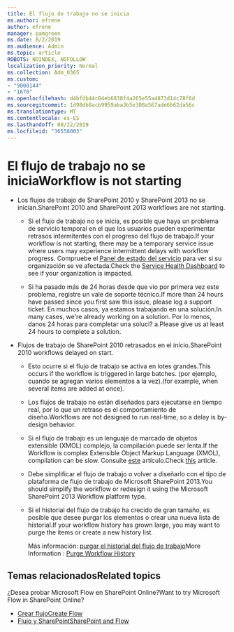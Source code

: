 ```yaml
---
title: El flujo de trabajo no se inicia
ms.author: efrene
author: efrene
manager: pamgreen
ms.date: 8/2/2019
ms.audience: Admin
ms.topic: article
ROBOTS: NOINDEX, NOFOLLOW
localization_priority: Normal
ms.collection: Adm_O365
ms.custom:
- "9000144"
- "1670"
ms.openlocfilehash: d4bfdb44c04eb6838f4a265e55a4873d14c78f6d
ms.sourcegitcommit: 1d98db8acb9959aba3b5e308a567ade6b62da56c
ms.translationtype: MT
ms.contentlocale: es-ES
ms.lasthandoff: 08/22/2019
ms.locfileid: "36558003"
---
```

# <a name="workflow-is-not-starting"></a><span data-ttu-id="3c854-102">El flujo de trabajo no se inicia</span><span class="sxs-lookup"><span data-stu-id="3c854-102">Workflow is not starting</span></span>

- <span data-ttu-id="3c854-103">Los flujos de trabajo de SharePoint 2010 y SharePoint 2013 no se inician.</span><span class="sxs-lookup"><span data-stu-id="3c854-103">SharePoint 2010 and SharePoint 2013 workflows are not starting.</span></span>

    - <span data-ttu-id="3c854-104">Si el flujo de trabajo no se inicia, es posible que haya un problema de servicio temporal en el que los usuarios pueden experimentar retrasos intermitentes con el progreso del flujo de trabajo.</span><span class="sxs-lookup"><span data-stu-id="3c854-104">If your workflow is not starting, there may be a temporary service issue where users may experience intermittent delays with workflow progress.</span></span> <span data-ttu-id="3c854-105">Compruebe el [Panel de estado del servicio](https:/admin.microsoft.com/AdminPortal/Home#/servicehealth) para ver si su organización se ve afectada.</span><span class="sxs-lookup"><span data-stu-id="3c854-105">Check the [Service Health Dashboard](https:/admin.microsoft.com/AdminPortal/Home#/servicehealth) to see if your organization is impacted.</span></span>

    - <span data-ttu-id="3c854-106">Si ha pasado más de 24 horas desde que vio por primera vez este problema, registre un vale de soporte técnico.</span><span class="sxs-lookup"><span data-stu-id="3c854-106">If more than 24 hours have passed since you first saw this issue, please log a support ticket.</span></span> <span data-ttu-id="3c854-107">En muchos casos, ya estamos trabajando en una solución.</span><span class="sxs-lookup"><span data-stu-id="3c854-107">In many cases, we're already working on a solution.</span></span> <span data-ttu-id="3c854-108">Por lo menos, danos 24 horas para completar una soluci? a.</span><span class="sxs-lookup"><span data-stu-id="3c854-108">Please give us at least 24 hours to complete a solution.</span></span>

- <span data-ttu-id="3c854-109">Flujos de trabajo de SharePoint 2010 retrasados en el inicio.</span><span class="sxs-lookup"><span data-stu-id="3c854-109">SharePoint 2010 workflows delayed on start.</span></span>

    - <span data-ttu-id="3c854-110">Esto ocurre si el flujo de trabajo se activa en lotes grandes.</span><span class="sxs-lookup"><span data-stu-id="3c854-110">This occurs if the workflow is triggered in large batches.</span></span> <span data-ttu-id="3c854-111">(por ejemplo, cuando se agregan varios elementos a la vez).</span><span class="sxs-lookup"><span data-stu-id="3c854-111">(for example, when several items are added at once).</span></span>

    - <span data-ttu-id="3c854-112">Los flujos de trabajo no están diseñados para ejecutarse en tiempo real, por lo que un retraso es el comportamiento de diseño.</span><span class="sxs-lookup"><span data-stu-id="3c854-112">Workflows are not designed to run real-time, so a delay is by-design behavior.</span></span>

   -  <span data-ttu-id="3c854-113">Si el flujo de trabajo es un lenguaje de marcado de objetos extensible (XMOL) complejo, la compilación puede ser lenta.</span><span class="sxs-lookup"><span data-stu-id="3c854-113">If the Workflow is complex Extensible Object Markup Language (XMOL), compilation can be slow.</span></span> <span data-ttu-id="3c854-114">Consulte [este](https://support.microsoft.com/en-us/kb/3043697) artículo.</span><span class="sxs-lookup"><span data-stu-id="3c854-114">Check [this](https://support.microsoft.com/en-us/kb/3043697) article.</span></span>

    - <span data-ttu-id="3c854-115">Debe simplificar el flujo de trabajo o volver a diseñarlo con el tipo de plataforma de flujo de trabajo de Microsoft SharePoint 2013.</span><span class="sxs-lookup"><span data-stu-id="3c854-115">You should simplify the workflow or redesign it using the Microsoft SharePoint 2013 Workflow platform type.</span></span>

    - <span data-ttu-id="3c854-116">Si el historial del flujo de trabajo ha crecido de gran tamaño, es posible que desee purgar los elementos o crear una nueva lista de historial.</span><span class="sxs-lookup"><span data-stu-id="3c854-116">If your workflow history has grown large, you may want to purge the items or create a new history list.</span></span>

        <span data-ttu-id="3c854-117">Más información: [purgar el historial del flujo de trabajo](https://blogs.technet.microsoft.com/marj/2015/08/07/sharepoint-2010-workflows-best-practice-purge-workflow-history-list-items/)</span><span class="sxs-lookup"><span data-stu-id="3c854-117">More Information : [Purge Workflow History](https://blogs.technet.microsoft.com/marj/2015/08/07/sharepoint-2010-workflows-best-practice-purge-workflow-history-list-items/)</span></span>


## <a name="related-topics"></a><span data-ttu-id="3c854-118">Temas relacionados</span><span class="sxs-lookup"><span data-stu-id="3c854-118">Related topics</span></span>
<span data-ttu-id="3c854-119">¿Desea probar Microsoft Flow en SharePoint Online?</span><span class="sxs-lookup"><span data-stu-id="3c854-119">Want to try Microsoft Flow in SharePoint Online?</span></span>
- [<span data-ttu-id="3c854-120">Crear flujo</span><span class="sxs-lookup"><span data-stu-id="3c854-120">Create Flow</span></span>](https://support.office.com/article/Create-a-flow-for-a-list-or-library-in-SharePoint-Online-or-OneDrive-for-Business-a9c3e03b-0654-46af-a254-20252e580d01) 
- [<span data-ttu-id="3c854-121">Flujo y SharePoint</span><span class="sxs-lookup"><span data-stu-id="3c854-121">SharePoint and Flow</span></span>](https://flow.microsoft.com/blog/sharepoint-and-flow/) 


